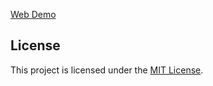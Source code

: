 [Web Demo](https://vishwagangaraddi.github.io/Web-Demo/)
## License
This project is licensed under the [MIT License](LICENSE).
